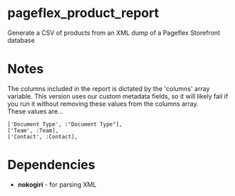 pageflex_product_report
=======================

Generate a CSV of products from an XML dump of a Pageflex Storefront database

# Notes

The columns included in the report is dictated by the 'columns' array variable.
This version uses our custom metadata fields, so it will likely fail if you run
it without removing these values from the columns array.  
These values are...

    ['Document Type', :"Document Type"],
    ['Team', :Team],
    ['Contact', :Contact],

# Dependencies

* **nokogiri** - for parsing XML
